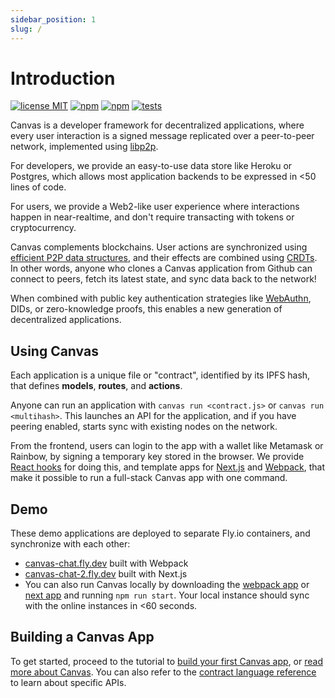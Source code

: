 ```yaml
---
sidebar_position: 1
slug: /
---
```


# Introduction

[![license MIT](https://img.shields.io/badge/License-MIT-brightgreen.svg)](https://opensource.org/licenses/MIT) [![npm](https://img.shields.io/npm/v/@canvas-js/core?color=33cd56&logo=npm)](https://www.npmjs.com/package/@canvas-js/core) [![npm](https://img.shields.io/github/last-commit/canvasxyz/canvas?color=33cd56&logo=github)](https://github.com/canvasxyz/canvas/tree/main/packages/core) [![tests](https://github.com/canvasxyz/canvas/actions/workflows/ci.yml/badge.svg)](https://github.com/canvasxyz/canvas/actions/workflows/ci.yml)

Canvas is a developer framework for decentralized applications, where
every user interaction is a signed message replicated over a
peer-to-peer network, implemented using [libp2p](https://libp2p.io/).

For developers, we provide an easy-to-use data store like Heroku
or Postgres, which allows most application backends to be expressed in
<50 lines of code.

For users, we provide a Web2-like user experience
where interactions happen in near-realtime, and don't require
transacting with tokens or cryptocurrency.

Canvas complements blockchains. User actions are synchronized using
[efficient P2P data structures](https://github.com/canvasxyz/okra),
and their effects are combined using [CRDTs](https://crdt.tech/). In
other words, anyone who clones a Canvas application from Github can
connect to peers, fetch its latest state, and sync data back to the
network!

When combined with public key authentication strategies like
[WebAuthn](https://webauthn.io/), DIDs, or zero-knowledge proofs, this
enables a new generation of decentralized applications.


## Using Canvas

Each application is a unique file or "contract", identified by its
IPFS hash, that defines **models**, **routes**, and **actions**.

Anyone can run an application with `canvas run <contract.js>` or
`canvas run <multihash>`. This launches an API for the application, and
if you have peering enabled, starts sync with existing
nodes on the network.

From the frontend, users can login to the app with a wallet like
Metamask or Rainbow, by signing a temporary key stored in the
browser. We provide [React
hooks](https://www.npmjs.com/package/@canvas-js/hooks) for doing this,
and template apps for
[Next.js](https://github.com/canvasxyz/canvas/tree/main/examples/chat-next)
and
[Webpack](https://github.com/canvasxyz/canvas/tree/main/examples/chat-webpack),
that make it possible to run a full-stack Canvas app with one
command.


## Demo

These demo applications are deployed to separate Fly.io containers, and
synchronize with each other:

* [canvas-chat.fly.dev](https://canvas-chat.fly.dev/index.html) built with Webpack
* [canvas-chat-2.fly.dev](https://canvas-chat-2.fly.dev) built with Next.js
* You can also run Canvas locally by downloading the
  [webpack app](https://github.com/canvasxyz/canvas/tree/main/examples/chat-webpack)
  or [next app](https://github.com/canvasxyz/canvas/tree/main/examples/chat-next)
  and running `npm run start`. Your local instance should sync with the online instances in <60 seconds.


## Building a Canvas App

To get started, proceed to the tutorial to [build your first Canvas
app](./docs/tutorial/writing-a-canvas-contract), or [read more about
Canvas](./docs/about). You can also refer to the [contract language
reference](./docs/api) to learn about specific APIs.
